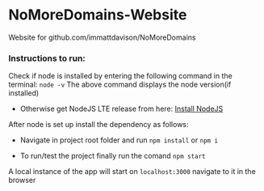 # NoMoreDomains-Website
Website for github.com/immattdavison/NoMoreDomains

### Instructions to run:

Check if node is installed by entering the following command in the terminal: `node -v`
The above command displays the node version(if installed)

- Otherwise get NodeJS LTE release from here: [Install NodeJS](https://nodejs.org/en/download/)

After node is set up install the dependency as follows:

- Navigate in project root folder and run `npm install` or `npm i`

- To run/test the project finally run the comand `npm start`

A local instance of the app will start on `localhost:3000` navigate to it in the browser